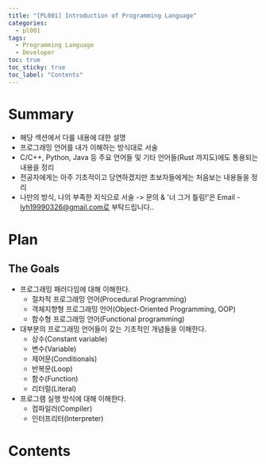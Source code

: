 ```yaml
---
title: "[PL001] Introduction of Programming Language"
categories:
  - pl001
tags:
  - Programming Language
  - Developer
toc: true
toc_sticky: true
toc_label: "Contents"
---
```


# Summary
- 해당 섹션에서 다룰 내용에 대한 설명
- 프로그래밍 언어를 내가 이해하는 방식대로 서술
- C/C++, Python, Java 등 주요 언어들 및 기타 언어들(Rust 까지도)에도 통용되는 내용을 정리
- 전공자에게는 아주 기초적이고 당연하겠지만 초보자들에게는 처음보는 내용들을 정리
- 나만의 방식, 나의 부족한 지식으로 서술 -> 문의 & '너 그거 틀림!'은 Email - lyh19990326@gmail.com로 부탁드립니다..

# Plan
## The Goals
- 프로그래밍 패러다임에 대해 이해한다.
  - 절차적 프로그래밍 언어(Procedural Programming)
  - 객체지향형 프로그래밍 언어(Object-Oriented Programming, OOP)
  - 함수형 프로그래밍 언어(Functional programming)
- 대부분의 프로그래밍 언어들이 갖는 기초적인 개념들을 이해한다.
  - 상수(Constant variable)
  - 변수(Variable)
  - 제어문(Conditionals)
  - 반복문(Loop)
  - 함수(Function)
  - 리터럴(Literal)
- 프로그램 실행 방식에 대해 이해한다.
  - 컴파일러(Compiler)
  - 인터프리터(Interpreter)

# Contents

